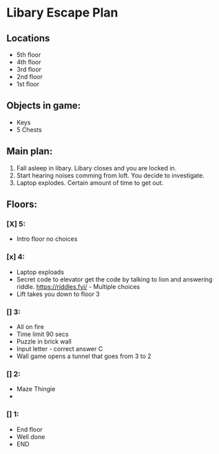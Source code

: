 # Libary Escape Plan
## Locations
* 5th floor
* 4th floor
* 3rd floor
* 2nd floor
* 1st floor
## Objects in game:
* Keys
* 5 Chests
## Main plan:
1. Fall asleep in libary. Libary closes and you are locked in.
2. Start hearing noises comming from loft. You decide to investigate.
3. Laptop explodes. Certain amount of time to get out.
## Floors:
### [X] 5:
* Intro floor no choices
### [x] 4:
* Laptop exploads
* Secret code to elevator get the code by talking to lion and answering riddle.
https://riddles.fyi/ - Multiple choices
* Lift takes you down to floor 3
### [] 3:
* All on fire
* Time limit 90 secs
* Puzzle in brick wall
* Input letter - correct answer C
* Wall game opens a tunnel that goes from 3 to 2

### [] 2:
* Maze Thingie
* 
### [] 1:
* End floor
* Well done
* END
